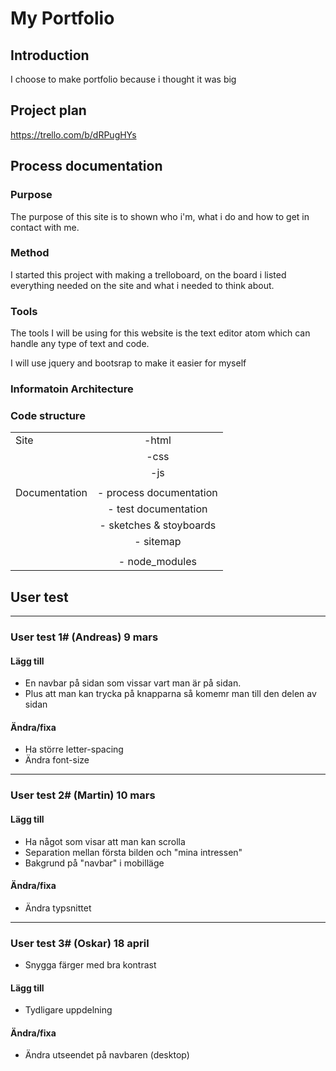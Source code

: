 # My Portfolio

## Introduction
I choose to make portfolio because i thought it was big

## Project plan
https://trello.com/b/dRPugHYs

## Process documentation

### Purpose
The purpose of this site is to shown who i'm, what i do and how to get in contact with me.

### Method
I started this project with making a trelloboard, on the board i listed everything needed on the site and what i needed to think about.


### Tools
The tools I will be using for this website is the text editor atom which can handle any type of text and code.

I will use jquery and bootsrap to make it easier for myself
### Informatoin Architecture


### Code structure

|         |            |
| ------------- |:-------------:|
| Site          | -html         |
|               | -css          |
|               | -js           |
|               |               |
| Documentation | - process documentation|
|               | - test documentation|
|               | - sketches & stoyboards|
|               | - sitemap|
|               |               |
|               | - node_modules|



## User test

---
### User test 1# (Andreas) 9 mars

#### Lägg till
* En navbar på sidan som vissar vart man är på sidan.
* Plus att man kan trycka på knapparna så komemr man till den delen av sidan

#### Ändra/fixa
* Ha större letter-spacing
* Ändra font-size

---

### User test 2# (Martin) 10 mars

#### Lägg till
* Ha något som visar att man kan scrolla
* Separation mellan första bilden och "mina intressen"
* Bakgrund på "navbar" i mobilläge

#### Ändra/fixa
* Ändra typsnittet

---

### User test 3# (Oskar) 18 april
* Snygga färger med bra kontrast

#### Lägg till
* Tydligare uppdelning
#### Ändra/fixa
* Ändra utseendet på navbaren (desktop)
